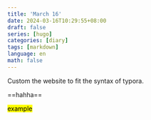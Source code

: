 ```yaml
---
title: 'March 16'
date: 2024-03-16T10:29:55+08:00
draft: false
series: [hugo]
categories: [diary]
tags: [markdown]
language: en
math: false
---
```


Custom the website to fit the syntax of typora.

==hahha==

<mark>example</mark>